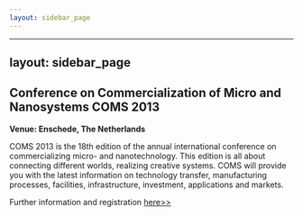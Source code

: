 ```yaml
---
layout: sidebar_page
---
```


---
layout: sidebar_page
---

## Conference on Commercialization of Micro and Nanosystems COMS 2013

**Venue: Enschede, The Netherlands**

COMS 2013 is the 18th edition of the annual international conference on commercializing micro- and nanotechnology. This edition is all about connecting different worlds, realizing creative systems. COMS will provide you with the latest information on technology transfer, manufacturing processes, facilities, infrastructure, investment, applications and markets.

Further information and registration [here>>](http://www.coms2013.com/)